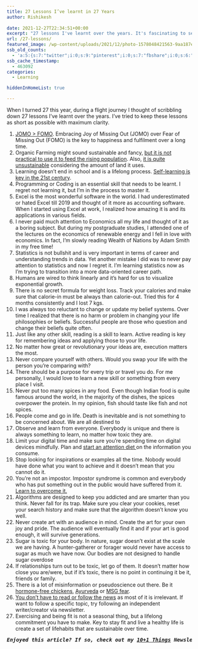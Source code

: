 ```yaml
---
title: 27 Lessons I’ve learnt in 27 Years
author: Rishikesh
 
date: 2021-12-27T22:34:51+00:00
excerpt: "27 lessons I've learnt over the years. It's fascinating to see how my thought process has evolved over the years."
url: /27-lessons/
featured_image: /wp-content/uploads/2021/12/photo-1578048421563-9aa187e12baf.jpg
ssb_old_counts:
  - 'a:5:{s:7:"twitter";i:0;s:9:"pinterest";i:0;s:7:"fbshare";i:0;s:6:"reddit";i:0;s:6:"tumblr";N;}'
ssb_cache_timestamp:
  - 463092
categories:
  - Learning

hiddenInHomeList: true

---
```

<p class="has-drop-cap">
  When I turned 27 this year, during a flight journey I thought of scribbling down 27 lessons I&#8217;ve learnt over the years. I&#8217;ve tried to keep these lessons as short as possible with maximum clarity.
</p>

  1. <a href="https://www.wholelifechallenge.com/fomo-vs-jomo-how-to-embrace-the-joy-of-missing-out/" title="https://www.wholelifechallenge.com/fomo-vs-jomo-how-to-embrace-the-joy-of-missing-out/" target="_blank" rel="noreferrer noopener">JOMO > FOMO</a>. Embracing Joy of Missing Out (JOMO) over Fear of Missing Out (FOMO) is the key to happiness and fulfilment over a long time. 
  2. Organic Farming might sound sustainable and fancy, <a href="https://www.nytimes.com/2021/12/07/world/asia/sri-lanka-organic-farming-fertilizer.html" target="_blank" rel="noreferrer noopener" title="https://www.nytimes.com/2021/12/07/world/asia/sri-lanka-organic-farming-fertilizer.html">but it is not practical to use it to feed the rising population</a>. Also, <a href="https://news.climate.columbia.edu/2019/10/22/organic-food-better-environment/" target="_blank" rel="noreferrer noopener" title="https://news.climate.columbia.edu/2019/10/22/organic-food-better-environment/">it is quite unsustainable</a> considering the amount of land it uses.
  3. Learning doesn&#8217;t end in school and is a lifelong process. <a href="https://medium.com/wondr-blog/self-learning-why-its-essential-for-us-in-the-21st-century-9e9729abc4b8" target="_blank" rel="noreferrer noopener" title="https://medium.com/wondr-blog/self-learning-why-its-essential-for-us-in-the-21st-century-9e9729abc4b8">Self-learning is key in the 21st century</a>. 
  4. Programming or Coding is an essential skill that needs to be learnt. I regret not learning it, but I&#8217;m in the process to master it.
  5. Excel is the most wonderful software in the world. I had underestimated or hated Excel till 2019 and thought of it more as accounting software. When I started using Excel at work, I realized how amazing it is and its applications in various fields.
  6. I never paid much attention to Economics all my life and thought of it as a boring subject. But during my postgraduate studies, I attended one of the lectures on the economics of renewable energy and I fell in love with economics. In fact, I&#8217;m slowly reading Wealth of Nations by Adam Smith in my free time!
  7. Statistics is not bullshit and is very important in terms of career and understanding trends in data. Yet another mistake I did was to never pay attention to statistics and now I regret it. I&#8217;m learning statistics now as I&#8217;m trying to transition into a more data-oriented career path.
  8. Humans are wired to think linearly and it&#8217;s hard for us to visualize exponential growth. 
  9. There is no secret formula for weight loss. Track your calories and make sure that calorie-in must be always than calorie-out. Tried this for 4 months consistently and I lost 7 kgs.
 10. I was always too reluctant to change or update my belief systems. Over time I realized that there is no harm or problem in changing your life philosophies or beliefs. Successful people are those who question and change their beliefs quite often.
 11. Just like any other skill, reading is a skill to learn. Active reading is key for remembering ideas and applying those to your life. 
 12. No matter how great or revolutionary your ideas are, execution matters the most. 
 13. Never compare yourself with others. Would you swap your life with the person you&#8217;re comparing with?
 14. There should be a purpose for every trip or travel you do. For me personally, I would love to learn a new skill or something from every place I visit.
 15. Never put too many spices in any food. Even though Indian food is quite famous around the world, in the majority of the dishes, the spices overpower the protein. In my opinion, fish should taste like fish and not spices.
 16. People come and go in life. Death is inevitable and is not something to be concerned about. We are all destined to 
 17. Observe and learn from everyone. Everybody is unique and there is always something to learn, no matter how toxic they are. 
 18. Limit your digital time and make sure you&#8217;re spending time on digital devices mindfully. Plan and <a href="https://rishikeshs.com/attention-diet/" title="How to Start an Attention Diet?" target="_blank" rel="noreferrer noopener">start an attention diet </a>on the information you consume.
 19. Stop looking for inspirations or examples all the time. Nobody would have done what you want to achieve and it doesn&#8217;t mean that you cannot do it.
 20. You&#8217;re not an impostor. Impostor syndrome is common and everybody who has put something out in the public would have suffered from it. [Learn to overcome it.][1]
 21. Algorithms are designed to keep you addicted and are smarter than you think. Never fall for its trap. Make sure you clear your cookies, reset your search history and make sure that the algorithm doesn&#8217;t know you well.
 22. Never create art with an audience in mind. Create the art for your own joy and pride. The audience will eventually find it and if your art is good enough, it will survive generations.
 23. Sugar is toxic for your body. In nature, sugar doesn&#8217;t exist at the scale we are having. A hunter-gatherer or forager would never have access to sugar as much we have now. Our bodies are not designed to handle sugar overdose
 24. If relationships turn out to be toxic, let go of them. It doesn&#8217;t matter how close you are/were, but if it&#8217;s toxic, there is no point in continuing it be it, friends or family.
 25. There is a lot of misinformation or pseudoscience out there. Be it <a href="https://www.thehindu.com/news/national/karnataka/poultry-sector-clarifies-myths-around-consumption-of-broiler-chicken/article29095820.ece" target="_blank" rel="noreferrer noopener">hormone-free chickens</a>, <a href="https://www.theatlantic.com/international/archive/2020/08/amitabh-bachchan-india-coronavirus/615310/" target="_blank" rel="noreferrer noopener">Ayurveda</a> or <a href="https://www.washingtonpost.com/news/wonk/wp/2018/03/20/why-americans-still-avoid-msg-even-though-its-health-effects-have-been-debunked/" target="_blank" rel="noreferrer noopener">MSG fear</a>.
 26. <a href="https://www.theguardian.com/media/2013/apr/12/news-is-bad-rolf-dobelli" target="_blank" rel="noreferrer noopener">You don&#8217;t have to read or follow the news</a> as most of it is irrelevant. If want to follow a specific topic, try following an independent writer/creator via newsletter.
 27. Exercising and being fit is not a seasonal thing, but a lifelong commitment you have to make. Key to stay fit and live a healthy life is create a set of lifehabits that are sustainable over time.

<pre class="wp-block-preformatted"><em><strong>Enjoyed this article? If so, check out my <a href="https://rishikesh.substack.com/" target="_blank" rel="noreferrer noopener">10+1 Things</a> Newsletter that I send out every Sunday. It contains 11 interesting Things I thought were worth sharing including books,articles, projects, and other things I'm curious about. <a href="https://rishikeshs.com/newsletter/" target="_blank" rel="noreferrer noopener">Click here </a>if you would like to check out the previous issues and may be subscribe! </strong></em></pre>

 [1]: https://rishikeshs.com/5-reasons-why-i-decided-to-start-a-blog/ "5 Reasons Why I Decided to Start a Blog"